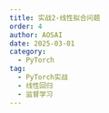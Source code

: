 ```yaml
---
title: 实战2-线性拟合问题
order: 4
author: AOSAI
date: 2025-03-01
category:
  - PyTorch
tag:
  - PyTorch实战
  - 线性回归
  - 监督学习
---
```

